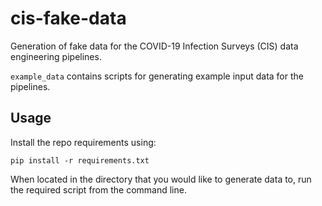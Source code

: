 # cis-fake-data

Generation of fake data for the COVID-19 Infection Surveys (CIS) data engineering pipelines.

`example_data` contains scripts for generating example input data for the pipelines.


## Usage

Install the repo requirements using:

```
pip install -r requirements.txt
```

When located in the directory that you would like to generate data to, run the required script from the command line.
